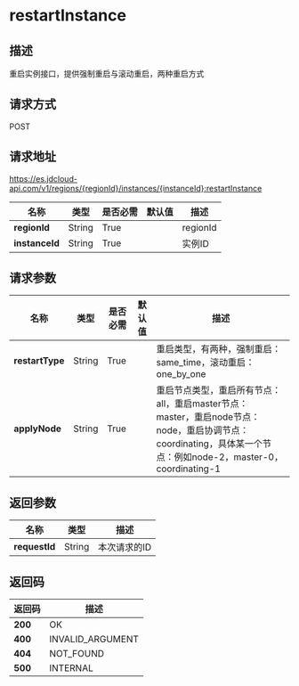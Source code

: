 # restartInstance


## 描述
重启实例接口，提供强制重启与滚动重启，两种重启方式

## 请求方式
POST

## 请求地址
https://es.jdcloud-api.com/v1/regions/{regionId}/instances/{instanceId}:restartInstance

|名称|类型|是否必需|默认值|描述|
|---|---|---|---|---|
|**regionId**|String|True| |regionId|
|**instanceId**|String|True| |实例ID|

## 请求参数
|名称|类型|是否必需|默认值|描述|
|---|---|---|---|---|
|**restartType**|String|True| |重启类型，有两种，强制重启：same_time，滚动重启：one_by_one|
|**applyNode**|String|True| |重启节点类型，重启所有节点：all，重启master节点：master，重启node节点：node，重启协调节点：coordinating，具体某一个节点：例如node-2，master-0，coordinating-1|


## 返回参数
|名称|类型|描述|
|---|---|---|
|**requestId**|String|本次请求的ID|


## 返回码
|返回码|描述|
|---|---|
|**200**|OK|
|**400**|INVALID_ARGUMENT|
|**404**|NOT_FOUND|
|**500**|INTERNAL|
